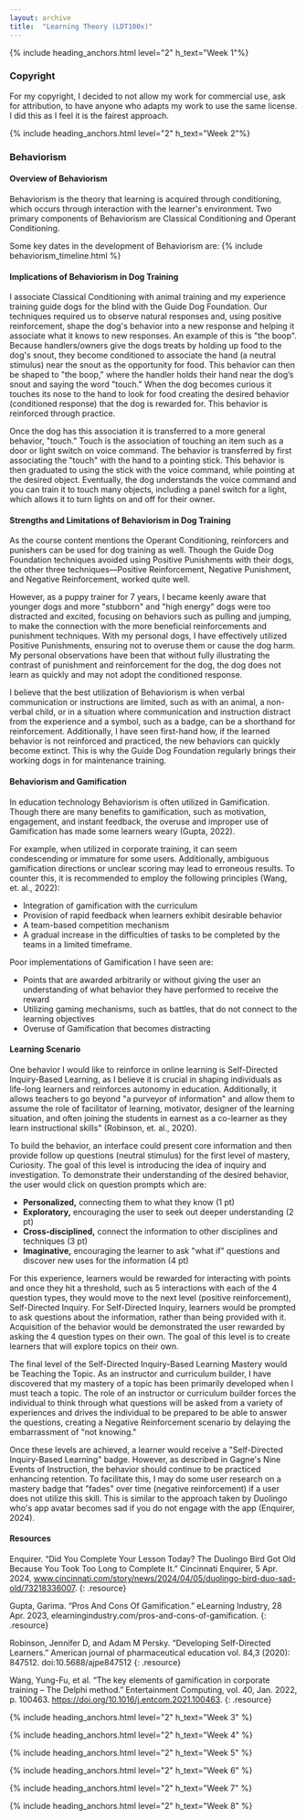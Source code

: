 ```yaml
---
layout: archive
title:  "Learning Theory (LDT100x)"
---
```



{% include heading_anchors.html level="2" h_text="Week 1"%}
### Copyright
For my copyright, I decided to not allow my work for commercial use, ask for attribution, to have anyone who adapts my work to use the same license. I did this as I feel it is the fairest approach.

{% include heading_anchors.html level="2" h_text="Week 2"%}
### Behaviorism
#### Overview of Behaviorism
Behaviorism is the theory that learning is acquired through conditioning, which occurs through interaction with the learner's environment. Two primary components of Behaviorism are Classical Conditioning and Operant Conditioning. 

Some key dates in the development of Behaviorism are:
{% include behaviorism_timeline.html %}

#### Implications of Behaviorism in Dog Training
I associate Classical Conditioning with animal training and my experience training guide dogs for the blind with the Guide Dog Foundation. Our techniques required us to observe natural responses and, using positive reinforcement, shape the dog's behavior into a new response and helping it associate what it knows to new responses. An example of this is "the boop". Because handlers/owners give the dogs treats by holding up food to the dog's snout, they become conditioned to associate the hand (a neutral stimulus) near the snout as the opportunity for food. This behavior can then be shaped to "the boop," where the handler holds their hand near the dog’s snout and saying the word "touch." When the dog becomes curious it touches its nose to the hand to look for food creating the desired behavior (conditioned response) that the dog is rewarded for. This behavior is reinforced through practice.

Once the dog has this association it is transferred to a more general behavior, "touch." Touch is the association of touching an item such as a door or light switch on voice command. The behavior is transferred by first associating the "touch" with the hand to a pointing stick. This behavior is then graduated to using the stick with the voice command, while pointing at the desired object. Eventually, the dog understands the voice command and you can train it to touch many objects, including a panel switch for a light, which allows it to turn lights on and off for their owner. 

#### Strengths and Limitations of Behaviorism in Dog Training
As the course content mentions the Operant Conditioning, reinforcers and punishers can be used for dog training as well. Though the Guide Dog Foundation techniques avoided using Positive Punishments with their dogs, the other three techniques—Positive Reinforcement, Negative Punishment, and Negative Reinforcement, worked quite well. 

However, as a puppy trainer for 7 years, I became keenly aware that younger dogs and more "stubborn" and "high energy" dogs were too distracted and excited, focusing on behaviors such as pulling and jumping, to make the connection with the more beneficial reinforcements and punishment techniques. With my personal dogs, I have effectively utilized Positive Punishments, ensuring not to overuse them or cause the dog harm. My personal observations have been that without fully illustrating the contrast of punishment and reinforcement for the dog, the dog does not learn as quickly and may not adopt the conditioned response.

I believe that the best utilization of Behaviorism is when verbal communication or instructions are limited, such as with an animal, a non-verbal child, or in a situation where communication and instruction distract from the experience and a symbol, such as a badge, can be a shorthand for reinforcement. Additionally, I have seen first-hand how, if the learned behavior is not reinforced and practiced, the new behaviors can quickly become extinct. This is why the Guide Dog Foundation regularly brings their working dogs in for maintenance training.

#### Behaviorism and Gamification

In education technology Behaviorism is often utilized in Gamification. Though there are many benefits to gamification, such as motivation, engagement, and instant feedback, the overuse and improper use of Gamification has made some learners weary (Gupta, 2022).

For example, when utilized in corporate training, it can seem condescending or immature for some users. Additionally, ambiguous gamification directions or unclear scoring may lead to erroneous results. To counter this, it is recommended to employ the following principles (Wang, et. al., 2022): 
* Integration of gamification with the curriculum
* Provision of rapid feedback when learners exhibit desirable behavior
* A team-based competition mechanism
* A gradual increase in the difficulties of tasks to be completed by the teams in a limited timeframe. 

Poor implementations of Gamification I have seen are:
* Points that are awarded arbitrarily or without giving the user an understanding of what behavior they have performed to receive the reward
* Utilizing gaming mechanisms, such as battles, that do not connect to the learning objectives
* Overuse of Gamification that becomes distracting

#### Learning Scenario
One behavior I would like to reinforce in online learning is Self-Directed Inquiry-Based Learning, as I believe it is crucial in shaping individuals as life-long learners and reinforces autonomy in education. Additionally, it allows teachers to go beyond "a purveyor of information" and allow them to assume the role of facilitator of learning, motivator, designer of the learning situation, and often joining the students in earnest as a co-learner as they learn instructional skills" (Robinson, et. al., 2020).

To build the behavior, an interface could present core information and then provide follow up questions (neutral stimulus) for the first level of mastery, Curiosity. The goal of this level is introducing the idea of inquiry and investigation. To demonstrate their understanding of the desired behavior, the user would click on question prompts which are: 
* **Personalized,** connecting them to what they know (1 pt)
* **Exploratory,** encouraging the user to seek out deeper understanding (2 pt)
* **Cross-disciplined,** connect the information to other disciplines and techniques (3 pt)
* **Imaginative,** encouraging the learner to ask "what if" questions and discover new uses for the information (4 pt)

For this experience, learners would be rewarded for interacting with points and once they hit a threshold, such as 5 interactions with each of the 4 question types, they would move to the next level (positive reinforcement), Self-Directed Inquiry. For Self-Directed Inquiry, learners would be prompted to ask questions about the information, rather than being provided with it. Acquisition of the behavior would be demonstrated the user rewarded by asking the 4 question types on their own. The goal of this level is to create learners that will explore topics on their own. 

The final level of the Self-Directed Inquiry-Based Learning Mastery would be Teaching the Topic. As an instructor and curriculum builder, I have discovered that my mastery of a topic has been primarily developed when I must teach a topic. The role of an instructor or curriculum builder forces the individual to think through what questions will be asked from a variety of experiences and drives the individual to be prepared to be able to answer the questions, creating a Negative Reinforcement scenario by delaying the embarrassment of "not knowing."

Once these levels are achieved, a learner would receive a "Self-Directed Inquiry-Based Learning" badge. However, as described in Gagne's Nine Events of Instruction, the behavior should continue to be practiced enhancing retention. To facilitate this, I may do some user research on a mastery badge that "fades" over time (negative reinforcement) if a user does not utilize this skill. This is similar to the approach taken by Duolingo who's app avatar becomes sad if you do not engage with the app (Enquirer, 2024).

#### Resources 

Enquirer. “Did You Complete Your Lesson Today? The Duolingo Bird Got Old Because You Took Too Long to Complete It.” Cincinnati Enquirer, 5 Apr. 2024, www.cincinnati.com/story/news/2024/04/05/duolingo-bird-duo-sad-old/73218336007.
{: .resource}

Gupta, Garima. “Pros And Cons Of Gamification.” eLearning Industry, 28 Apr. 2023, elearningindustry.com/pros-and-cons-of-gamification. 
{: .resource} 

Robinson, Jennifer D, and Adam M Persky. “Developing Self-Directed Learners.” American journal of pharmaceutical education vol. 84,3 (2020): 847512. doi:10.5688/ajpe847512
{: .resource}

Wang, Yung-Fu, et al. “The key elements of gamification in corporate training – The Delphi method.” Entertainment Computing, vol. 40, Jan. 2022, p. 100463. https://doi.org/10.1016/j.entcom.2021.100463.
{: .resource}

{% include heading_anchors.html level="2" h_text="Week 3" %}

{% include heading_anchors.html level="2" h_text="Week 4" %}

{% include heading_anchors.html level="2" h_text="Week 5" %}

{% include heading_anchors.html level="2" h_text="Week 6" %}

{% include heading_anchors.html level="2" h_text="Week 7" %}

{% include heading_anchors.html level="2" h_text="Week 8" %}
